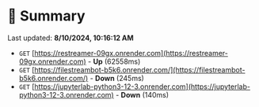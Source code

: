 # 📖 Summary
Last updated: **8/10/2024, 10:16:12 AM**

- `GET` [https://restreamer-09gx.onrender.com](https://restreamer-09gx.onrender.com) - **Up** (62558ms)
- `GET` [https://filestreambot-b5k6.onrender.com/](https://filestreambot-b5k6.onrender.com/) - **Down** (245ms)
- `GET` [https://jupyterlab-python3-12-3.onrender.com](https://jupyterlab-python3-12-3.onrender.com) - **Down** (140ms)
